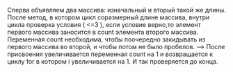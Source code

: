 Сперва объявляем два массива: изначальный и вторый такой же длины. 
После метод, в котором цикл соразмерный длине массива, внутри цикла проверка условия ( <=3 ), 
если условие верно,то  элемент первого массива заносится в count элемента второго массива. 
Переменная count необходима, чтобы поочередно закидывать из первого массива во второй,
 и чтобы потом не было пробелов.  -->
После присвоения увеличивается переменная count на 1 и возвращается к циклу for
 в котором i увеличивается на 1. И так проверяется до конца.